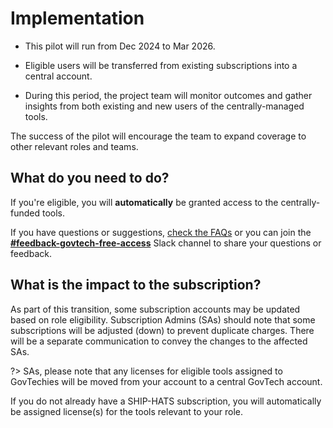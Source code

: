 # Implementation

- This pilot will run from Dec 2024 to Mar 2026.

- Eligible users will be transferred from existing subscriptions into a central account.

- During this period, the project team will monitor outcomes and gather insights from both existing and new users of the centrally-managed tools. 

The success of the pilot will encourage the team to expand coverage to other relevant roles and teams.

<!-- ![implem](/assets/implementation.png) -->


## What do you need to do?


If you're eligible, you will **automatically** be granted access to the centrally-funded tools.

If you have questions or suggestions, [check the FAQs](/support.md) or you can join the [**#feedback-govtech-free-access**](https://govtech.enterprise.slack.com/archives/C07UF60HY9Y) Slack channel to share your questions or feedback.

## What is the impact to the subscription? 

As part of this transition, some subscription accounts may be updated based on role eligibility. Subscription Admins (SAs) should note that some subscriptions will be adjusted (down) to prevent duplicate charges. There will be a separate communication to convey the changes to the affected SAs.

?> SAs, please note that any licenses for eligible tools assigned to GovTechies will be moved from your account to a central GovTech  account.

If you do not already have a SHIP-HATS subscription, you will automatically be assigned license(s) for the tools relevant to your role.

